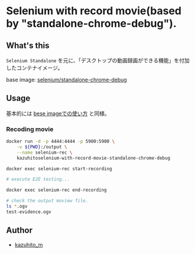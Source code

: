 # Selenium with record movie(based by "standalone-chrome-debug").

## What's this

`Selenium Standalone` を元に、「デスクトップの動画録画ができる機能」を付加したコンテナイメージ。

base image: [selenium/standalone-chrome-debug](https://hub.docker.com/r/selenium/standalone-chrome-debug)

## Usage

基本的には [bese imageでの使い方](https://github.com/SeleniumHQ/docker-selenium/tree/master/StandaloneChromeDebug) と同様。

### Recoding movie

```bash
docker run -d -p 4444:4444 -p 5900:5900 \
    -v ${PWD}:/output \
    --name selenium-rec \
    kazuhitoselenium-with-record-movie-standalone-chrome-debug

docker exec selenium-rec start-recording

# execute E2E testing...

docker exec selenium-rec end-recording

# check the output moview file.
ls *.ogv
test-evidence.ogv
```

## Author

- [kazuhito_m](https://twitter.com/kazuhito_m)
